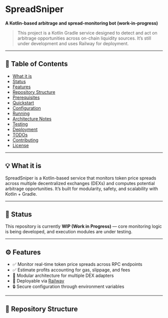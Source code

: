 # SpreadSniper

**A Kotlin-based arbitrage and spread-monitoring bot (work-in-progress)**

> This project is a Kotlin Gradle service designed to detect and act on arbitrage opportunities across on-chain liquidity sources. It’s still under development and uses Railway for deployment.

---

## 🧭 Table of Contents
- [What it is](#what-it-is)
- [Status](#status)
- [Features](#features)
- [Repository Structure](#repository-structure)
- [Prerequisites](#prerequisites)
- [Quickstart](#quickstart)
- [Configuration](#configuration)
- [Running](#running)
- [Architecture Notes](#architecture-notes)
- [Testing](#testing)
- [Deployment](#deployment)
- [TODOs](#todos)
- [Contributing](#contributing)
- [License](#license)

---

## 💡 What it is
SpreadSniper is a Kotlin-based service that monitors token price spreads across multiple decentralized exchanges (DEXs) and computes potential arbitrage opportunities. It’s built for modularity, safety, and scalability with Kotlin + Gradle.

---

## 🚧 Status
This repository is currently **WIP (Work in Progress)** — core monitoring logic is being developed, and execution modules are under testing.

---

## ⚙️ Features
- ✅ Monitor real-time token price spreads across RPC endpoints  
- ✅ Estimate profits accounting for gas, slippage, and fees  
- 🧩 Modular architecture for multiple DEX adapters  
- 🚀 Deployable via [Railway](https://railway.app)  
- 🔒 Secure configuration through environment variables  

---

## 📁 Repository Structure

